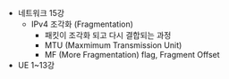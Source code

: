 * 네트워크 15강
    * IPv4 조각화 (Fragmentation)
        * 패킷이 조각화 되고 다시 결합되는 과정
        * MTU (Maxmimum Transmission Unit)
        * MF (More Fragmentation) flag, Fragment Offset
* UE 1~13강
